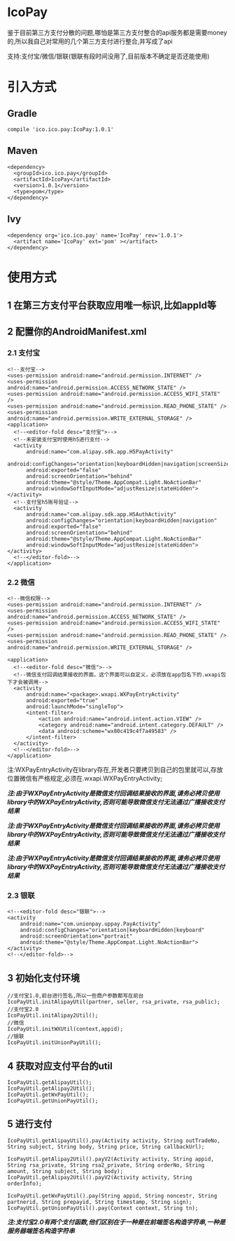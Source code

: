 # IcoPay
鉴于目前第三方支付分散的问题,哪怕是第三方支付整合的api服务都是需要money的,所以我自己对常用的几个第三方支付进行整合,并写成了api

支持:支付宝/微信/银联(银联有段时间没用了,目前版本不确定是否还能使用)

# 引入方式
## Gradle
```
compile 'ico.ico.pay:IcoPay:1.0.1'
```
## Maven
```
<dependency>
  <groupId>ico.ico.pay</groupId>
  <artifactId>IcoPay</artifactId>
  <version>1.0.1</version>
  <type>pom</type>
</dependency>
```
## lvy
```
<dependency org='ico.ico.pay' name='IcoPay' rev='1.0.1'>
  <artifact name='IcoPay' ext='pom' ></artifact>
</dependency>
```


# 使用方式
## 1  在第三方支付平台获取应用唯一标识,比如appId等

## 2  配置你的AndroidManifest.xml
### 2.1 支付宝
```
<!--支付宝-->
<uses-permission android:name="android.permission.INTERNET" />
<uses-permission android:name="android.permission.ACCESS_NETWORK_STATE" />
<uses-permission android:name="android.permission.ACCESS_WIFI_STATE" />
<uses-permission android:name="android.permission.READ_PHONE_STATE" />
<uses-permission android:name="android.permission.WRITE_EXTERNAL_STORAGE" />
<application>
  <!--<editor-fold desc="支付宝">-->
  <!--未安装支付宝时使用h5进行支付-->
  <activity
      android:name="com.alipay.sdk.app.H5PayActivity"
      android:configChanges="orientation|keyboardHidden|navigation|screenSize"
      android:exported="false"
      android:screenOrientation="behind"
      android:theme="@style/Theme.AppCompat.Light.NoActionBar"
      android:windowSoftInputMode="adjustResize|stateHidden"></activity>
  <!--支付宝h5账号验证-->
  <activity
      android:name="com.alipay.sdk.app.H5AuthActivity"
      android:configChanges="orientation|keyboardHidden|navigation"
      android:exported="false"
      android:screenOrientation="behind"
      android:theme="@style/Theme.AppCompat.Light.NoActionBar"
      android:windowSoftInputMode="adjustResize|stateHidden"></activity>
  <!--</editor-fold>-->
</application>

```
### 2.2 微信
```
<!--微信权限-->
<uses-permission android:name="android.permission.INTERNET" />
<uses-permission android:name="android.permission.ACCESS_NETWORK_STATE" />
<uses-permission android:name="android.permission.ACCESS_WIFI_STATE" />
<uses-permission android:name="android.permission.READ_PHONE_STATE" />
<uses-permission android:name="android.permission.WRITE_EXTERNAL_STORAGE" />

<application>
  <!--<editor-fold desc="微信">-->
  <!--微信支付回调结果接收的界面，这个界面可以自定义，必须放在app包名下的.wxapi包下才会被调用-->
  <activity
      android:name="<package>.wxapi.WXPayEntryActivity"
      android:exported="true"
      android:launchMode="singleTop">
      <intent-filter>
          <action android:name="android.intent.action.VIEW" />
          <category android:name="android.intent.category.DEFAULT" />
          <data android:scheme="wx80c419c4f7a49583" />
      </intent-filter>
  </activity>
  <!--</editor-fold>-->
</application>
```
注:WXPayEntryActivity在library存在,开发者只要拷贝到自己的包里就可以,存放位置微信有严格规定,必须在<package>.wxapi.WXPayEntryActivity;

***注:由于WXPayEntryActivity是微信支付回调结果接收的界面,请务必拷贝使用library中的WXPayEntryActivity,否则可能导致微信支付无法通过广播接收支付结果***

***注:由于WXPayEntryActivity是微信支付回调结果接收的界面,请务必拷贝使用library中的WXPayEntryActivity,否则可能导致微信支付无法通过广播接收支付结果***

***注:由于WXPayEntryActivity是微信支付回调结果接收的界面,请务必拷贝使用library中的WXPayEntryActivity,否则可能导致微信支付无法通过广播接收支付结果***

### 2.3 银联
```
<!--<editor-fold desc="银联">-->
<activity
    android:name="com.unionpay.uppay.PayActivity"
    android:configChanges="orientation|keyboardHidden|keyboard"
    android:screenOrientation="portrait"
    android:theme="@style/Theme.AppCompat.Light.NoActionBar"></activity>
<!--</editor-fold>-->
```

## 3  初始化支付环境
```
//支付宝1.0,前台进行签名,所以一些商户参数都写在前台
IcoPayUtil.initAlipayUtil(partner, seller, rsa_private, rsa_public);
//支付宝2.0
IcoPayUtil.initAlipay2Util();
//微信
IcoPayUtil.initWXUtil(context,appid);
//银联
IcoPayUtil.initUnionPayUtil();
```
## 4  获取对应支付平台的util
```
IcoPayUtil.getAlipayUtil();
IcoPayUtil.getAlipay2Util();
IcoPayUtil.getWxPayUtil();
IcoPayUtil.getUnionPayUtil();
```
## 5  进行支付
```
IcoPayUtil.getAlipayUtil().pay(Activity activity, String outTradeNo, String subject, String body, String price, String callbackUrl);

IcoPayUtil.getAlipay2Util().payV2(Activity activity, String appid, String rsa_private, String rsa2_private, String orderNo, String amount, String subject, String body);
IcoPayUtil.getAlipay2Util().payV2(Activity activity, String orderInfo);

IcoPayUtil.getWxPayUtil().pay(String appid, String noncestr, String partnerid, String prepayid, String timestamp, String sign);
IcoPayUtil.getUnionPayUtil().pay(Context context, String tn);
```
***注:支付宝2.0有两个支付函数,他们区别在于一种是在前端签名构造字符串,一种是服务器端签名构造字符串***

